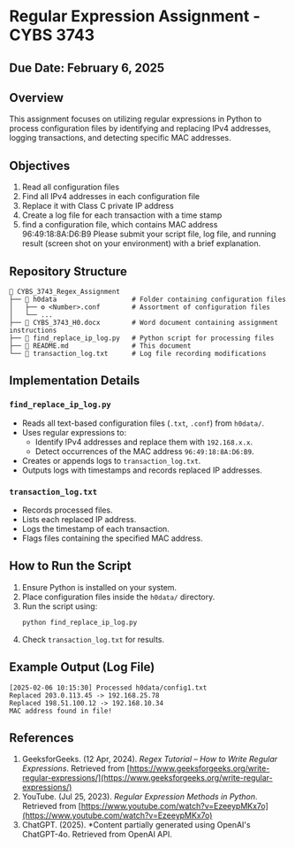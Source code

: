 # Regular Expression Assignment - CYBS 3743

## Due Date: February 6, 2025

## Overview
This assignment focuses on utilizing regular expressions in Python to process configuration files by identifying and replacing IPv4 addresses, logging transactions, and detecting specific MAC addresses.

## Objectives
1. Read all configuration files
2. Find all IPv4 addresses in each configuration file
3. Replace it with Class C private IP address
4. Create a log file for each transaction with a time stamp
5. <Extra> find a configuration file, which contains MAC address 96:49:18:8A:D6:B9
Please submit your script file, log file, and running result (screen shot on your environment) with
a brief explanation.

## Repository Structure
```
📁 CYBS_3743_Regex_Assignment
├── 📁 h0data                   # Folder containing configuration files
│   ├── ⚙️ <Number>.conf        # Assortment of configuration files
│   └── ...
├── 📄 CYBS_3743_H0.docx        # Word document containing assignment instructions
├── 📄 find_replace_ip_log.py   # Python script for processing files
├── 📄 README.md                # This document
└── 📄 transaction_log.txt      # Log file recording modifications
```

## Implementation Details
### `find_replace_ip_log.py`
- Reads all text-based configuration files (`.txt`, `.conf`) from `h0data/`.
- Uses regular expressions to:
  - Identify IPv4 addresses and replace them with `192.168.x.x`.
  - Detect occurrences of the MAC address `96:49:18:8A:D6:B9`.
- Creates or appends logs to `transaction_log.txt`.
- Outputs logs with timestamps and records replaced IP addresses.

### `transaction_log.txt`
- Records processed files.
- Lists each replaced IP address.
- Logs the timestamp of each transaction.
- Flags files containing the specified MAC address.

## How to Run the Script
1. Ensure Python is installed on your system.
2. Place configuration files inside the `h0data/` directory.
3. Run the script using:
   ```bash
   python find_replace_ip_log.py
   ```
4. Check `transaction_log.txt` for results.

## Example Output (Log File)
```
[2025-02-06 10:15:30] Processed h0data/config1.txt
Replaced 203.0.113.45 -> 192.168.25.78
Replaced 198.51.100.12 -> 192.168.10.34
MAC address found in file!
```

## References  
1. GeeksforGeeks. (12 Apr, 2024). *Regex Tutorial – How to Write Regular Expressions*. Retrieved from [https://www.geeksforgeeks.org/write-regular-expressions/](https://www.geeksforgeeks.org/write-regular-expressions/)  
2. YouTube. (Jul 25, 2023). *Regular Expression Methods in Python*. Retrieved from [https://www.youtube.com/watch?v=EzeeypMKx7o](https://www.youtube.com/watch?v=EzeeypMKx7o)  
3. ChatGPT. (2025). *Content partially generated using OpenAI's ChatGPT-4o. Retrieved from OpenAI API.